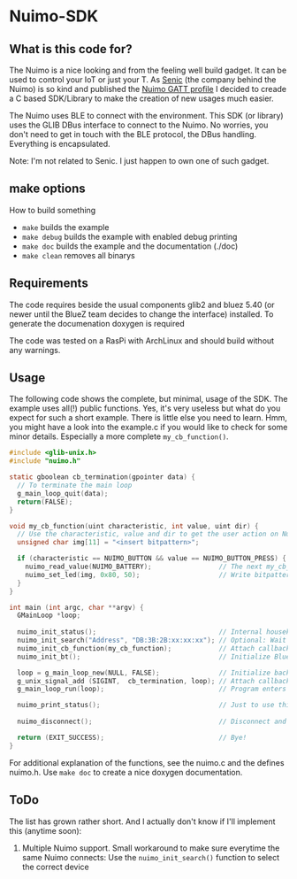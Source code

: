 # Nuimo-SDK
## What is this code for?
The Nuimo is a nice looking and from the feeling well build gadget. It can be used to control your IoT or just your T. As [Senic](http://www.senic.com/) (the company behind the Nuimo) is so kind and published the [Nuimo GATT profile](https://files.senic.com/nuimo-gatt-profile.pdf) I decided to creade a C based SDK/Library to make the creation of new usages much easier.

The Nuimo uses BLE to connect with the environment. This SDK (or library) uses the GLIB DBus interface to connect to the Nuimo. No worries, you don't need to get in touch with the BLE protocol, the DBus handling. Everything is encapsulated.

Note: I'm not related to Senic. I just happen to own one of such gadget.


## make options
How to build something
- `make` builds the example
- `make debug` builds the example with enabled debug printing 
- `make doc` builds the example and the documentation (./doc)
- `make clean` removes all binarys


## Requirements
The code requires beside the usual components glib2 and bluez 5.40 (or newer until the BlueZ team decides to change the interface) installed.
To generate the documenation doxygen is required

The code was tested on a RasPi with ArchLinux and should build without any warnings.


## Usage
The following code shows the complete, but minimal, usage of the SDK. The example uses all(!) public functions. Yes, it's very useless but what do you expect for such a short example. There is little else you need to learn. Hmm, you might have a look into the example.c if you would like to check for some minor details. Especially a more complete `my_cb_function()`.

```c
#include <glib-unix.h>
#include "nuimo.h"

static gboolean cb_termination(gpointer data) {
  // To terminate the main loop
  g_main_loop_quit(data);
  return(FALSE);
}

void my_cb_function(uint characteristic, int value, uint dir) {
  // Use the characteristic, value and dir to get the user action on Nuimo
  unsigned char img[11] = "<insert bitpattern>";

  if (characteristic == NUIMO_BUTTON && value == NUIMO_BUTTON_PRESS) {
    nuimo_read_value(NUIMO_BATTERY);                 // The next my_cb_function call will receive the result!
    nuimo_set_led(img, 0x80, 50);                    // Write bitpattern to LED-Matrix
  }
}

int main (int argc, char **argv) {
  GMainLoop *loop;
 
  nuimo_init_status();                               // Internal housekeeping
  nuimo_init_search("Address", "DB:3B:2B:xx:xx:xx"); // Optional: Wait for the Nuimo with the right Key/Value pair (insert your Nuimo MAC)
  nuimo_init_cb_function(my_cb_function);            // Attach callback function
  nuimo_init_bt();                                   // Initialize Bluetooth-Stack and start searching Nuimo

  loop = g_main_loop_new(NULL, FALSE);               // Initialize background main loop (required to receive signals!)
  g_unix_signal_add (SIGINT,  cb_termination, loop); // Attach callback function to terminate the loop and stop programm
  g_main_loop_run(loop);                             // Program enters background and is waiting for messages from Nuimo. Hit ctrl-c to stop

  nuimo_print_status();                              // Just to use this function, might useless in final code
  
  nuimo_disconnect();                                // Disconnect and clean-up internal structures

  return (EXIT_SUCCESS);                             // Bye!
}
```
For additional explanation of the functions, see the nuimo.c and the defines nuimo.h. Use `make doc` to create a nice doxygen documentation.


## ToDo
The list has grown rather short. And I actually don't know if I'll implement this (anytime soon):
1. Multiple Nuimo support. Small workaround to make sure everytime the same Nuimo connects: Use the `nuimo_init_search()` function to select the correct device

